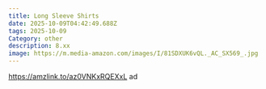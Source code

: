 ```yaml
---
title: Long Sleeve Shirts
date: 2025-10-09T04:42:49.688Z
tags: 2025-10-09
Category: other
description: 8.xx
image: https://m.media-amazon.com/images/I/81SDXUK6vQL._AC_SX569_.jpg
---
```

https://amzlink.to/az0VNKxRQEXxL ad